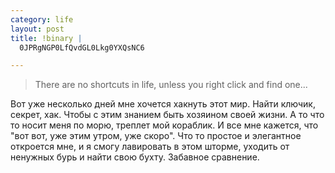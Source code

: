 ```yaml
--- 
category: life
layout: post
title: !binary |
  0JPRgNGP0LfQvdGL0Lkg0YXQsNC6

---
```

<blockquote>There are no shortcuts in life, unless you right click and find one...</blockquote>
Вот уже несколько дней мне хочется хакнуть этот мир. Найти ключик, секрет, хак. Чтобы с этим знанием быть хозяином своей жизни. 
А то что то носит меня по морю, треплет мой кораблик. И все мне кажется, что "вот вот, уже этим утром, уже скоро". Что то простое и элегантное откроется мне, и я смогу лавировать в этом шторме, уходить от ненужных бурь и найти свою бухту.
Забавное сравнение.
